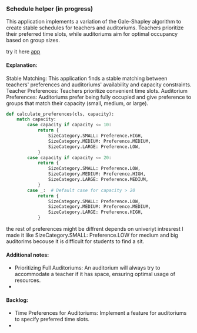 ### Schedule helper (in progress)
This application implements a variation of the Gale-Shapley algorithm to create stable schedules for teachers and
auditoriums. Teachers prioritize their preferred time slots, while auditoriums aim for optimal occupancy based on group 
sizes.

try it here [app](https://pakhomovskii-schedule-helper-main-ijejkw.streamlit.app/)

#### Explanation:
Stable Matching: This application finds a stable matching between teachers' preferences and auditoriums' availability 
and capacity constraints. Teacher Preferences: Teachers prioritize convenient time slots. Auditorium Preferences:
Auditoriums prefer being fully occupied and give preference to groups that match their capacity 
(small, medium, or large).
```python
def calculate_preferences(cls, capacity):
    match capacity:
        case capacity if capacity <= 10:
            return {
                SizeCategory.SMALL: Preference.HIGH,
                SizeCategory.MEDIUM: Preference.MEDIUM,
                SizeCategory.LARGE: Preference.LOW,
            }
        case capacity if capacity <= 20:
            return {
                SizeCategory.SMALL: Preference.LOW,
                SizeCategory.MEDIUM: Preference.HIGH,
                SizeCategory.LARGE: Preference.MEDIUM,
            }
        case _:  # Default case for capacity > 20
            return {
                SizeCategory.SMALL: Preference.LOW,
                SizeCategory.MEDIUM: Preference.MEDIUM,
                SizeCategory.LARGE: Preference.HIGH,
            }
```

the rest of preferences might be diffrent depends on univeriyt intresrest I made it like SizeCategory.SMALL:
Preference.LOW for medium and big auditorims becouse it is difficult for students to find a sit.

#### Additional notes:
- Prioritizing Full Auditoriums: An auditorium will always try to accommodate a teacher if it has space, 
ensuring optimal usage of resources.
- 

#### Backlog:
- Time Preferences for Auditoriums: Implement a feature for auditoriums to specify preferred time slots.
- 
